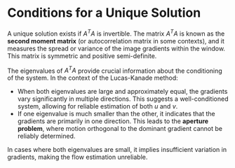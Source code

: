 # Conditions for a Unique Solution

A unique solution exists if $A^T A$ is invertible. The matrix $A^T A$ is known as the **second moment matrix** (or autocorrelation matrix in some contexts), and it measures the spread or variance of the image gradients within the window. This matrix is symmetric and positive semi-definite.

The eigenvalues of $A^T A$ provide crucial information about the conditioning of the system. In the context of the Lucas-Kanade method:

- When both eigenvalues are large and approximately equal, the gradients vary significantly in multiple directions. This suggests a well-conditioned system, allowing for reliable estimation of both $u$ and $v$.
- If one eigenvalue is much smaller than the other, it indicates that the gradients are primarily in one direction. This leads to the **aperture problem**, where motion orthogonal to the dominant gradient cannot be reliably determined.

In cases where both eigenvalues are small, it implies insufficient variation in gradients, making the flow estimation unreliable.

